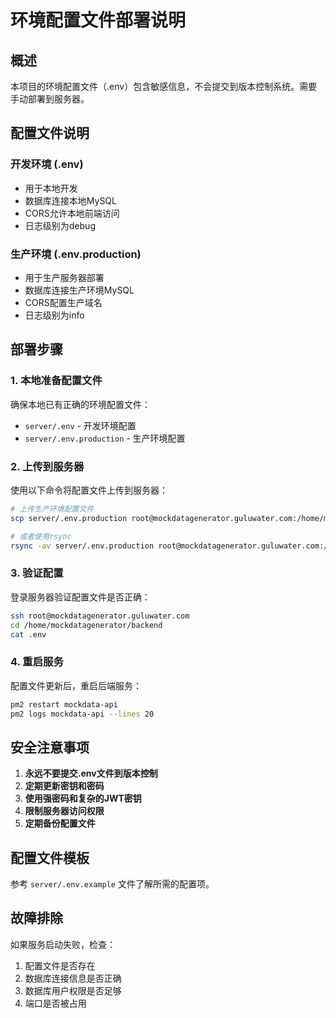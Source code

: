 # 环境配置文件部署说明

## 概述
本项目的环境配置文件（.env）包含敏感信息，不会提交到版本控制系统。需要手动部署到服务器。

## 配置文件说明

### 开发环境 (.env)
- 用于本地开发
- 数据库连接本地MySQL
- CORS允许本地前端访问
- 日志级别为debug

### 生产环境 (.env.production)
- 用于生产服务器部署
- 数据库连接生产环境MySQL
- CORS配置生产域名
- 日志级别为info

## 部署步骤

### 1. 本地准备配置文件
确保本地已有正确的环境配置文件：
- `server/.env` - 开发环境配置
- `server/.env.production` - 生产环境配置

### 2. 上传到服务器
使用以下命令将配置文件上传到服务器：

```bash
# 上传生产环境配置文件
scp server/.env.production root@mockdatagenerator.guluwater.com:/home/mockdatagenerator/backend/.env

# 或者使用rsync
rsync -av server/.env.production root@mockdatagenerator.guluwater.com:/home/mockdatagenerator/backend/.env
```

### 3. 验证配置
登录服务器验证配置文件是否正确：

```bash
ssh root@mockdatagenerator.guluwater.com
cd /home/mockdatagenerator/backend
cat .env
```

### 4. 重启服务
配置文件更新后，重启后端服务：

```bash
pm2 restart mockdata-api
pm2 logs mockdata-api --lines 20
```

## 安全注意事项

1. **永远不要提交.env文件到版本控制**
2. **定期更新密钥和密码**
3. **使用强密码和复杂的JWT密钥**
4. **限制服务器访问权限**
5. **定期备份配置文件**

## 配置文件模板

参考 `server/.env.example` 文件了解所需的配置项。

## 故障排除

如果服务启动失败，检查：
1. 配置文件是否存在
2. 数据库连接信息是否正确
3. 数据库用户权限是否足够
4. 端口是否被占用